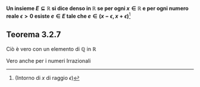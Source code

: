 **Un insieme $E\subseteq\mathbb{R}$ si dice denso in $\mathbb{R}$ se per ogni $x\in\mathbb{R}$ e per ogni numero reale $\epsilon > 0$ esiste $e \in E$ tale che $e\in(x-\epsilon, x+\epsilon)$**[^1]
## Teorema 3.2.7
Ciò è vero con un elemento di $\mathbb{Q}$ in $\mathbb{R}$

Vero anche per i numeri Irrazionali






[^1]: (Intorno di $x$ di raggio $\epsilon$)
